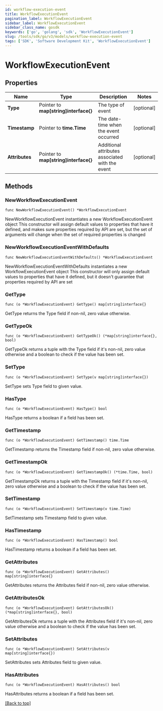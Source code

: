```yaml
---
id: workflow-execution-event
title: WorkflowExecutionEvent
pagination_label: WorkflowExecutionEvent
sidebar_label: WorkflowExecutionEvent
sidebar_class_name: gosdk
keywords: ['go', 'golang', 'sdk', 'WorkflowExecutionEvent'] 
slug: /tools/sdk/go/v3/models/workflow-execution-event
tags: ['SDK', 'Software Development Kit', 'WorkflowExecutionEvent']
---
```


# WorkflowExecutionEvent

## Properties

Name | Type | Description | Notes
------------ | ------------- | ------------- | -------------
**Type** |  Pointer to **map[string]interface{}** | The type of event | [optional] 
**Timestamp** |  Pointer to **time.Time** | The date-time when the event occurred | [optional] 
**Attributes** |  Pointer to **map[string]interface{}** | Additional attributes associated with the event | [optional] 

## Methods

### NewWorkflowExecutionEvent

`func NewWorkflowExecutionEvent() *WorkflowExecutionEvent`

NewWorkflowExecutionEvent instantiates a new WorkflowExecutionEvent object
This constructor will assign default values to properties that have it defined,
and makes sure properties required by API are set, but the set of arguments
will change when the set of required properties is changed

### NewWorkflowExecutionEventWithDefaults

`func NewWorkflowExecutionEventWithDefaults() *WorkflowExecutionEvent`

NewWorkflowExecutionEventWithDefaults instantiates a new WorkflowExecutionEvent object
This constructor will only assign default values to properties that have it defined,
but it doesn't guarantee that properties required by API are set

### GetType

`func (o *WorkflowExecutionEvent) GetType() map[string]interface{}`

GetType returns the Type field if non-nil, zero value otherwise.

### GetTypeOk

`func (o *WorkflowExecutionEvent) GetTypeOk() (*map[string]interface{}, bool)`

GetTypeOk returns a tuple with the Type field if it's non-nil, zero value otherwise
and a boolean to check if the value has been set.

### SetType

`func (o *WorkflowExecutionEvent) SetType(v map[string]interface{})`

SetType sets Type field to given value.

### HasType

`func (o *WorkflowExecutionEvent) HasType() bool`

HasType returns a boolean if a field has been set.

### GetTimestamp

`func (o *WorkflowExecutionEvent) GetTimestamp() time.Time`

GetTimestamp returns the Timestamp field if non-nil, zero value otherwise.

### GetTimestampOk

`func (o *WorkflowExecutionEvent) GetTimestampOk() (*time.Time, bool)`

GetTimestampOk returns a tuple with the Timestamp field if it's non-nil, zero value otherwise
and a boolean to check if the value has been set.

### SetTimestamp

`func (o *WorkflowExecutionEvent) SetTimestamp(v time.Time)`

SetTimestamp sets Timestamp field to given value.

### HasTimestamp

`func (o *WorkflowExecutionEvent) HasTimestamp() bool`

HasTimestamp returns a boolean if a field has been set.

### GetAttributes

`func (o *WorkflowExecutionEvent) GetAttributes() map[string]interface{}`

GetAttributes returns the Attributes field if non-nil, zero value otherwise.

### GetAttributesOk

`func (o *WorkflowExecutionEvent) GetAttributesOk() (*map[string]interface{}, bool)`

GetAttributesOk returns a tuple with the Attributes field if it's non-nil, zero value otherwise
and a boolean to check if the value has been set.

### SetAttributes

`func (o *WorkflowExecutionEvent) SetAttributes(v map[string]interface{})`

SetAttributes sets Attributes field to given value.

### HasAttributes

`func (o *WorkflowExecutionEvent) HasAttributes() bool`

HasAttributes returns a boolean if a field has been set.


[[Back to top]](#) 


